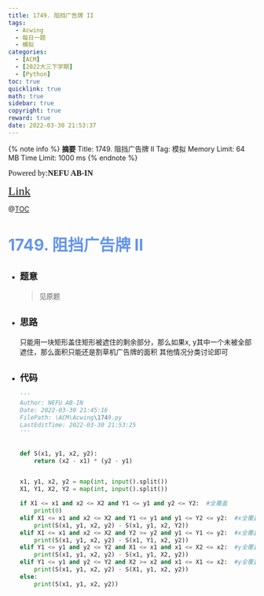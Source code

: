 ```yaml
---
title: 1749. 阻挡广告牌 II
tags:
  - Acwing
  - 每日一题
  - 模拟
categories:
  - [ACM]
  - [2022大三下学期]
  - [Python]
toc: true
quicklink: true
math: true
sidebar: true
copyright: true
reward: true
date: 2022-03-30 21:53:37
---
```



{% note info %}
**摘要**
Title: 1749. 阻挡广告牌 II
Tag: 模拟
Memory Limit: 64 MB
Time Limit: 1000 ms
{% endnote %}
<!-- more -->

<font size=3 face=楷体>Powered by:**NEFU AB-IN**</font>

<font color=#FFA500 size=5 face=楷体>[Link](https://www.acwing.com/problem/content/1751/)</font>

@[TOC](文章目录)

# <font color=#6495ED size=6>1749. 阻挡广告牌 II</font>

* ## <font size=4 face=粗体>题意</font>

  >见原题

* ## <font size=4 face=粗体>思路</font>

  只能用一块矩形盖住矩形被遮住的剩余部分，那么如果x, y其中一个未被全部遮住，那么面积只能还是割草机广告牌的面积
  其他情况分类讨论即可

* ## <font size=4 face=粗体>代码</font>

  ```python
  '''
  Author: NEFU AB-IN
  Date: 2022-03-30 21:45:16
  FilePath: \ACM\Acwing\1749.py
  LastEditTime: 2022-03-30 21:53:25
  '''


  def S(x1, y1, x2, y2):
      return (x2 - x1) * (y2 - y1)


  x1, y1, x2, y2 = map(int, input().split())
  X1, Y1, X2, Y2 = map(int, input().split())

  if X1 <= x1 and x2 <= X2 and Y1 <= y1 and y2 <= Y2:  #全覆盖
      print(0)
  elif X1 <= x1 and x2 <= X2 and Y1 <= y1 and y1 <= Y2 <= y2:  #x全覆盖，y上面未覆盖完全
      print(S(x1, y1, x2, y2) - S(x1, y1, x2, Y2))
  elif X1 <= x1 and x2 <= X2 and Y2 >= y2 and y1 <= Y1 <= y2:  #x全覆盖，y下面未覆盖完全
      print(S(x1, y1, x2, y2) - S(x1, Y1, x2, y2))
  elif Y1 <= y1 and y2 <= Y2 and X1 <= x1 and x1 <= X2 <= x2:  #y全覆盖，x右面未覆盖完全
      print(S(x1, y1, x2, y2) - S(x1, y1, X2, y2))
  elif Y1 <= y1 and y2 <= Y2 and X2 >= x2 and x1 <= X1 <= x2:  #y全覆盖，x左面未覆盖完全
      print(S(x1, y1, x2, y2) - S(X1, y1, x2, y2))
  else:
      print(S(x1, y1, x2, y2))
  ```